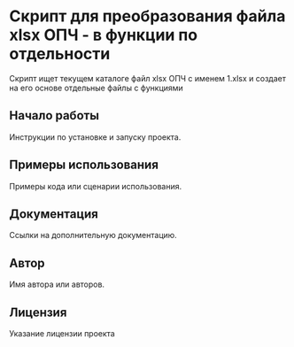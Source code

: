 # Скрипт для преобразования файла xlsx ОПЧ - в функции по отдельности

Скрипт ищет текущем каталоге файл xlsx ОПЧ с именем 1.xlsx и создает на его основе отдельные файлы с функциями

## Начало работы

Инструкции по установке и запуску проекта.

## Примеры использования

Примеры кода или сценарии использования.

## Документация

Ссылки на дополнительную документацию.

## Автор

Имя автора или авторов.

## Лицензия

Указание лицензии проекта
